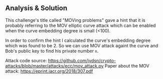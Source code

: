 ## Analysis & Solution
This challenge's title called "MOVing problems" gave a hint that it is probably referring to the MOV elliptic curve attack which can be enabled when the curve embedding degree is small (<100).

In order to confirm the hint I calculated the curve's embedding degree which was found to be 2. So we can use MOV attack againt the curve and Bob's public key to find his private number `n`.

Attack code source: https://github.com/jvdsn/crypto-attacks/blob/master/attacks/ecc/mov_attack.py
Paper about the MOV attack: https://eprint.iacr.org/2018/307.pdf